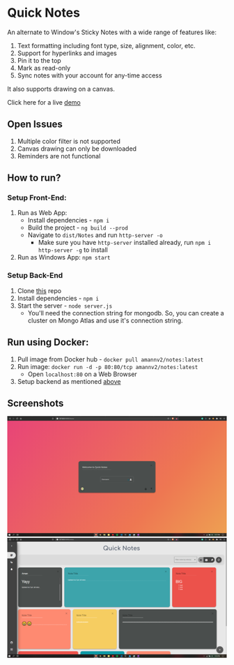 # Quick Notes

An alternate to Window's Sticky Notes with a wide range of features like:

1. Text formatting including font type, size, alignment, color, etc.
2. Support for hyperlinks and images
3. Pin it to the top
4. Mark as read-only
5. Sync notes with your account for any-time access

It also supports drawing on a canvas.

Click here for a live [demo](http://13.127.174.246/)

## Open Issues

1. Multiple color filter is not supported
2. Canvas drawing can only be downloaded
3. Reminders are not functional

## How to run?

### Setup Front-End:

1. Run as Web App:
   - Install dependencies - `npm i`
   - Build the project - `ng build --prod`
   - Navigate to `dist/Notes` and run `http-server -o`
     - Make sure you have `http-server` installed already, run `npm i http-server -g` to install
2. Run as Windows App: `npm start`

### Setup Back-End

1. Clone [this](https://github.com/amannv2/Notes-Backend) repo
2. Install dependencies - `npm i`
3. Start the server - `node server.js`
   - You'll need the connection string for mongodb. So, you can create a cluster on Mongo Atlas and use it's connection string.

## Run using Docker:

1. Pull image from Docker hub - `docker pull amannv2/notes:latest`
2. Run image: `docker run -d -p 80:80/tcp amannv2/notes:latest`
   - Open `localhost:80` on a Web Browser
3. Setup backend as mentioned [above](https://github.com/amannv2/Notes#setup-back-end)

## Screenshots

![Picture 2](./src/assets/screenshots/2.png)
![Picture 1](./src/assets/screenshots/1.png)
